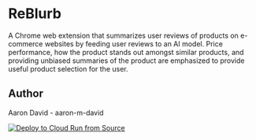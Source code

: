 # ReBlurb
A Chrome web extension that summarizes user reviews of products on e-commerce websites by feeding user reviews to an AI model. Price performance, how the product stands out amongst similar products, and providing unbiased summaries of the product are emphasized to provide useful product selection for the user.

## Author
Aaron David - aaron-m-david

[![Deploy to Cloud Run from Source](https://github.com/aaron-m-david/ReBlurb/actions/workflows/main.yml/badge.svg)](https://github.com/aaron-m-david/ReBlurb/actions/workflows/main.yml)
